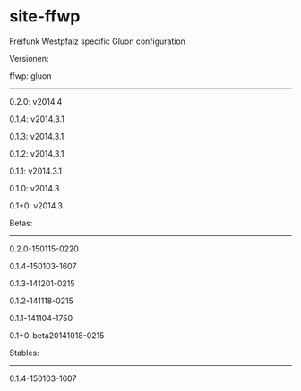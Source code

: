 site-ffwp
=========

Freifunk Westpfalz specific Gluon configuration

Versionen:


ffwp: gluon

------------------------------------------

0.2.0: v2014.4

0.1.4: v2014.3.1

0.1.3: v2014.3.1

0.1.2: v2014.3.1

0.1.1: v2014.3.1

0.1.0: v2014.3

0.1+0: v2014.3



Betas:

------------------------------------------

0.2.0-150115-0220

0.1.4-150103-1607

0.1.3-141201-0215

0.1.2-141118-0215

0.1.1-141104-1750

0.1+0-beta20141018-0215



Stables:

------------------------------------------

0.1.4-150103-1607


